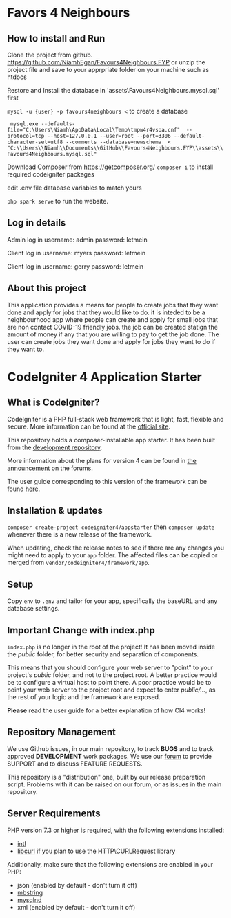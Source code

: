 # Favors 4 Neighbours

## How to install and Run

Clone the project from github. https://github.com/NiamhEgan/Favours4Neighbours.FYP
or unzip the project file and save to your apprpriate folder on your machine such as htdocs 



Restore and Install the database in 'assets\Favours4Neighbours.mysql.sql' first

` mysql -u {user} -p favours4neighbours < ` to create a database

` mysql.exe --defaults-file="C:\Users\Niamh\AppData\Local\Temp\tmpw4r4vsoa.cnf"  --protocol=tcp --host=127.0.0.1 --user=root --port=3306 --default-character-set=utf8 --comments --database=newschema  < "C:\\Users\\Niamh\\Documents\\GitHub\\Favours4Neighbours.FYP\\assets\\Favours4Neighbours.mysql.sql"`


Download Composer from https://getcomposer.org/ 
`composer i` to install required codeigniter packages 

edit .env file database variables to match yours
 
`php spark serve` to run the website.

## Log in details 
Admin log in 
username: admin
password: letmein


Client log in
username: myers
password: letmein

Client log in
username: gerry
password: letmein

## About this project

This application provides a means for people to create jobs that they want done and apply for jobs that they would like to do. it is inteded to be a neighbourhood app where people can create and apply for small jobs that are non contact COVID-19 friendly jobs. 
the job can be created statign the amount of money if any that you are willing to pay to get the job done. 
The user can create jobs they want done and apply for jobs they want to do if they want to. 



# CodeIgniter 4 Application Starter

## What is CodeIgniter?

CodeIgniter is a PHP full-stack web framework that is light, fast, flexible and secure.
More information can be found at the [official site](http://codeigniter.com).

This repository holds a composer-installable app starter.
It has been built from the
[development repository](https://github.com/codeigniter4/CodeIgniter4).

More information about the plans for version 4 can be found in [the announcement](http://forum.codeigniter.com/thread-62615.html) on the forums.

The user guide corresponding to this version of the framework can be found
[here](https://codeigniter4.github.io/userguide/).

## Installation & updates

`composer create-project codeigniter4/appstarter` then `composer update` whenever
there is a new release of the framework.

When updating, check the release notes to see if there are any changes you might need to apply
to your `app` folder. The affected files can be copied or merged from
`vendor/codeigniter4/framework/app`.

## Setup

Copy `env` to `.env` and tailor for your app, specifically the baseURL
and any database settings.

## Important Change with index.php

`index.php` is no longer in the root of the project! It has been moved inside the *public* folder,
for better security and separation of components.

This means that you should configure your web server to "point" to your project's *public* folder, and
not to the project root. A better practice would be to configure a virtual host to point there. A poor practice would be to point your web server to the project root and expect to enter *public/...*, as the rest of your logic and the
framework are exposed.

**Please** read the user guide for a better explanation of how CI4 works!

## Repository Management

We use Github issues, in our main repository, to track **BUGS** and to track approved **DEVELOPMENT** work packages.
We use our [forum](http://forum.codeigniter.com) to provide SUPPORT and to discuss
FEATURE REQUESTS.

This repository is a "distribution" one, built by our release preparation script.
Problems with it can be raised on our forum, or as issues in the main repository.

## Server Requirements

PHP version 7.3 or higher is required, with the following extensions installed:

- [intl](http://php.net/manual/en/intl.requirements.php)
- [libcurl](http://php.net/manual/en/curl.requirements.php) if you plan to use the HTTP\CURLRequest library

Additionally, make sure that the following extensions are enabled in your PHP:

- json (enabled by default - don't turn it off)
- [mbstring](http://php.net/manual/en/mbstring.installation.php)
- [mysqlnd](http://php.net/manual/en/mysqlnd.install.php)
- xml (enabled by default - don't turn it off)